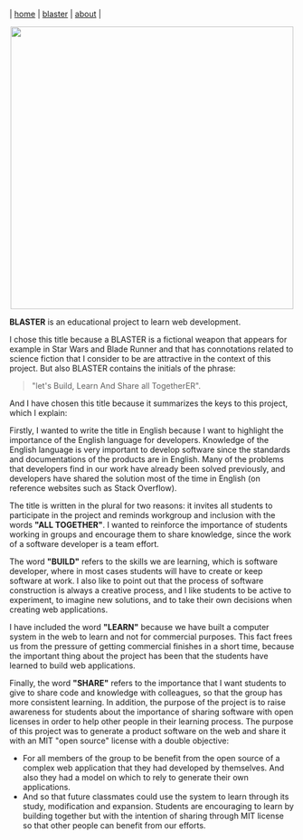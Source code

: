 | [home](home.md) | [blaster](baster.md) | [about](about.md) |

<p align="center"><img src="https://rafaelaznar.github.io/img/blaster.png" width="500"></p>

**BLASTER** is an educational project to learn web development.

I chose this title because a BLASTER is a fictional weapon that appears for example in Star Wars and Blade Runner and that has connotations related to science fiction that I consider to be are attractive in the context of this project. But also BLASTER contains the initials of the phrase: 

>"let's Build, Learn And Share all TogetherER". 

And I have chosen this title because it summarizes the keys to this project, which I explain:

Firstly, I wanted to write the title in English because I want to highlight the importance of the English language for developers. Knowledge of the English language is very important to develop software since the standards and documentations of the products are in English. Many of the problems that developers find in our work have already been solved previously, and developers have shared the solution most of the time in English (on reference websites such as Stack Overflow).

The title is written in the plural for two reasons: it invites all students to participate in the project and reminds workgroup and inclusion with the words **"ALL TOGETHER"**. I wanted to reinforce the importance of students working in groups and encourage them to share knowledge, since the work of a software developer is a team effort. 

The word **"BUILD"** refers to the skills we are learning, which is software developer, where in most cases students will have to create or keep software at work. I also like to point out that the process of software construction is always a creative process, and I like students to be active to experiment, to imagine new solutions, and to take their own decisions when creating web applications.

I have included the word **"LEARN"** because we have built a computer system in the web to learn and not for commercial purposes. This fact frees us from the pressure of getting commercial finishes in a short time, because the important thing about the project has been that the students have learned to build web applications.

Finally, the word **"SHARE"** refers to the importance that I want students to give to share code and knowledge with colleagues, so that the group has more consistent learning. In addition, the purpose of the project is to raise awareness for students about the importance of sharing software with open licenses in order to help other people in their learning process. The purpose of this project was to generate a product software on the web and share it with an MIT "open source" license with a double objective:

* For all members of the group to be benefit from the open source of a complex web application that they had developed by themselves. And also they had a model on which to rely to generate their own applications.
* And so that future classmates could use the system to learn through its study, modification and expansion. Students are encouraging to learn by building together but with the intention of sharing through MIT license so that other people can benefit from our efforts.
